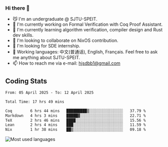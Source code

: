 ### Hi there 👋

<!--
**definfo/definfo** is a ✨ _special_ ✨ repository because its `README.md` (this file) appears on your GitHub profile.

Here are some ideas to get you started:

- 🔭 I’m currently working on ...
- 🌱 I’m currently learning ...
- 👯 I’m looking to collaborate on ...
- 🤔 I’m looking for help with ...
- 💬 Ask me about ...
- 📫 How to reach me: ...
- 😄 Pronouns: ...
- ⚡ Fun fact: ...
-->

- 😼 I'm an undergraduate @ SJTU-SPEIT.
- 🔭 I'm currently working on Formal Verification with Coq Proof Assistant.
- 🌱 I'm currently learning algorithm verification, compiler design and Rust dev skills.
- 👯 I'm looking to collaborate on NixOS contribution.
- 🤔 I'm looking for SDE internship.
- 💬 Working languages: 中文(普通话), English, Français. Feel free to ask me anything about SJTU-SPEIT.
- 📫 How to reach me via e-mail: hjsdbb1@gmail.com

## Coding Stats

<!--START_SECTION:waka-->

```txt
From: 05 April 2025 - To: 12 April 2025

Total Time: 17 hrs 49 mins

Coq        6 hrs 44 mins   █████████▒░░░░░░░░░░░░░░░   37.79 %
Markdown   4 hrs 3 mins    █████▓░░░░░░░░░░░░░░░░░░░   22.71 %
TeX        2 hrs 46 mins   ████░░░░░░░░░░░░░░░░░░░░░   15.56 %
Lean       2 hrs 4 mins    ███░░░░░░░░░░░░░░░░░░░░░░   11.59 %
Nix        1 hr 38 mins    ██▒░░░░░░░░░░░░░░░░░░░░░░   09.18 %
```

<!--END_SECTION:waka-->

![Most used languages](https://github-readme-stats.vercel.app/api/top-langs/?username=definfo&layout=donut&theme=dracula&exclude_repo=xv6-labs-2023)

